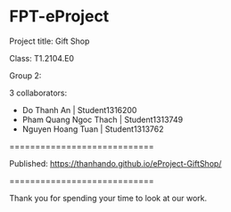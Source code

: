 # FPT-eProject

Project title: Gift Shop

Class:  T1.2104.E0

Group 2: 

3 collaborators:

- Do Thanh An | Student1316200
- Pham Quang Ngoc Thach | Student1313749
- Nguyen Hoang Tuan | Student1313762
             
============================

Published: https://thanhando.github.io/eProject-GiftShop/

============================

Thank you for spending your time to look at our work.
